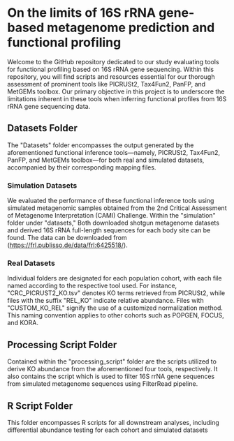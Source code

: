 # On the limits of 16S rRNA gene-based metagenome prediction and functional profiling 

Welcome to the GitHub repository dedicated to our study evaluating tools for functional profiling based on 16S rRNA gene sequencing. Within this repository, you will find scripts and resources essential for our thorough assessment of prominent tools like PICRUSt2, Tax4Fun2, PanFP, and MetGEMs toolbox. Our primary objective in this project is to underscore the limitations inherent in these tools when inferring functional profiles from 16S rRNA gene sequencing data.

## Datasets Folder

The "Datasets" folder encompasses the output generated by the aforementioned functional inference tools—namely, PICRUSt2, Tax4Fun2, PanFP, and MetGEMs toolbox—for both real and simulated datasets, accompanied by their corresponding mapping files.

### Simulation Datasets

We evaluated the performance of these functional inference tools using simulated metagenomic samples obtained from the 2nd Critical Assessment of Metagenome Interpretation (CAMI) Challenge. Within the "simulation" folder under "datasets,"  Both downloaded shotgun metagenome datasets and derived 16S rRNA full-length sequences for each body site can be found.  The data can be downloaded from (https://frl.publisso.de/data/frl:6425518/).

### Real Datasets

Individual folders are designated for each population cohort, with each file named according to the respective tool used. For instance, "CRC_PICRUST2_KO.tsv" denotes KO terms retrieved from PICRUSt2, while files with the suffix "REL_KO" indicate relative abundance. Files with "CUSTOM_KO_REL" signify the use of a customized normalization method. This naming convention applies to other cohorts such as POPGEN, FOCUS, and KORA.

## Processing Script Folder

Contained within the "processing_script" folder are the scripts utilized to derive KO abundance from the aforementioned four tools, respectively. It also contains the script which is used to filter 16S rrNA gene sequences from simulated metagenome sequences using FilterRead pipeline. 

## R Script Folder

This folder encompasses R scripts for all downstream analyses, including differential abundance testing for each cohort and simulated datasets
